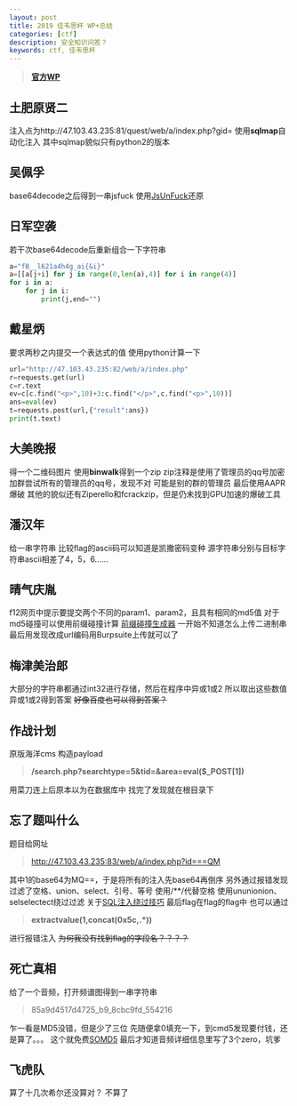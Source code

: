 ```yaml
---
layout: post
title: 2019 佳韦思杯 WP+总结 
categories: [ctf]
description: 安全知识问答？
keywords: ctf, 佳韦思杯
---
```


> **[官方WP](https://mp.weixin.qq.com/s?__biz=MzIxNTA4OTI5Mg==&mid=2647708779&idx=1&sn=ac6bc3a3d912fc405d2d5b497ba47d22&chksm=8fb9dd88b8ce549e5f037eb609cc3340c3362bca2678053f1dde0c99ce4108aa50f7d38e523a&mpshare=1&scene=23&srcid=#rd)**
## 土肥原贤二 ##
注入点为http://47.103.43.235:81/quest/web/a/index.php?gid=
使用**sqlmap**自动化注入
其中sqlmap貌似只有python2的版本

## 吴佩孚 ##
base64decode之后得到一串jsfuck
使用[JsUnFuck](http://codertab.com/JsUnFuck)还原

## 日军空袭 ##
若干次base64decode后重新组合一下字符串
```Python
a="fB__l621a4h4g_ai{&i}"
a=[[a[j+i] for j in range(0,len(a),4)] for i in range(4)]
for i in a:
    for j in i:
        print(j,end="")
```


## 戴星炳 ##
要求两秒之内提交一个表达式的值
使用python计算一下
```Python
url="http://47.103.43.235:82/web/a/index.php"
r=requests.get(url)
c=r.text
ev=c[c.find("<p>",10)+3:c.find("</p>",c.find("<p>",10))]
ans=eval(ev)
t=requests.post(url,{"result":ans})
print(t.text)
```

## 大美晚报 ##
得一个二维码图片
使用**binwalk**得到一个zip
zip注释是使用了管理员的qq号加密
加群尝试所有的管理员的qq号，发现不对
可能是别的群的管理员
最后使用AAPR爆破
其他的貌似还有Ziperello和fcrackzip，但是仍未找到GPU加速的爆破工具

## 潘汉年 ##
给一串字符串
比较flag的ascii码可以知道是凯撒密码变种
源字符串分别与目标字符串ascii相差了4，5，6……

## 晴气庆胤 ##
f12网页中提示要提交两个不同的param1、param2，且具有相同的md5值
对于md5碰撞可以使用前缀碰撞计算
[前缀碰撞生成器](https://github.com/ZoneLikeWonderland/clone-fastcoll)
一开始不知道怎么上传二进制串
最后用发现改成url编码用Burpsuite上传就可以了

## 梅津美治郎 ##
大部分的字符串都通过int32进行存储，然后在程序中异或1或2
所以取出这些数值异或1或2得到答案
~~好像百度也可以得到答案？~~

## 作战计划 ##
原版海洋cms
构造payload
> **/search.php?searchtype=5&tid=&area=eval($_POST[1])**

用菜刀连上后原本以为在数据库中
找完了发现就在根目录下

## 忘了题叫什么 ##
题目给网址
> http://47.103.43.235:83/web/a/index.php?id===QM

其中1的base64为MQ==，于是将所有的注入先base64再倒序
另外通过报错发现过滤了空格、union、select、引号、等号
使用/**/代替空格
使用ununionion、selselectect绕过过滤
关于[SQL注入绕过技巧](https://www.cnblogs.com/Vinson404/p/7253255.html)
最后flag在flag的flag中
也可以通过
> **extractvalue(1,concat(0x5c,.*))**

进行报错注入
~~为何我没有找到flag的字段名？？？？~~

## 死亡真相 ##
给了一个音频，打开频谱图得到一串字符串
> 85a9d4517d4725_b9_8cbc9fd_554216

乍一看是MD5没错，但是少了三位
先随便拿0填充一下，到cmd5发现要付钱，还是算了。。。
这个就免费[SOMD5](https://www.somd5.com/)
最后才知道音频详细信息里写了3个zero，坑爹

## 飞虎队 ##
算了十几次希尔还没算对？
不算了